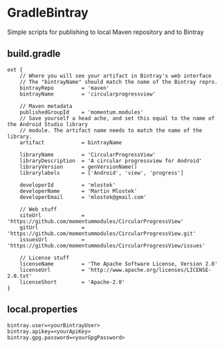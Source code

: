 # GradleBintray
Simple scripts for publishing to local Maven repository and to Bintray

## build.gradle

	ext {
	    // Where you will see your artifact in Bintray's web interface
	    // The "bintrayName" should match the name of the Bintray repro.
	    bintrayRepo         = 'maven'
	    bintrayName         = 'circularprogressview'

	    // Maven metadata
	    publishedGroupId    = 'momentum.modules'
	    // Save yourself a head ache, and set this equal to the name of the Android Studio library
	    // module. The artifact name needs to match the name of the library.
	    artifact            = bintrayName

	    libraryName         = 'CircularProgressView'
	    libraryDescription  = 'A circular progressview for Android'
	    libraryVersion      = genVersionName()
	    librarylabels       = ['Android', 'view', 'progress']

	    developerId         = 'mlostek'
	    developerName       = 'Martin Mlostek'
	    developerEmail      = 'mlostek@gmail.com'

	    // Web stuff
	    siteUrl             = 'https://github.com/momentummodules/CircularProgressView'
	    gitUrl              = 'https://github.com/momentummodules/CircularProgressView.git'
	    issuesUrl           = 'https://github.com/momentummodules/CircularProgressView/issues'

	    // License stuff
	    licenseName         = 'The Apache Software License, Version 2.0'
	    licenseUrl          = 'http://www.apache.org/licenses/LICENSE-2.0.txt'
	    licenseShort        = 'Apache-2.0'
	}


## local.properties

	bintray.user=<yourBintrayUser>
	bintray.apikey=<yourApiKey>
	bintray.gpg.password=<yourGpgPassword>
